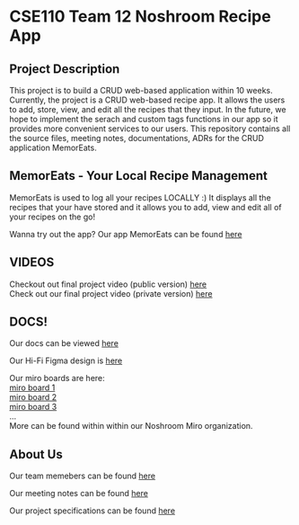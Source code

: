 # CSE110 Team 12 Noshroom Recipe App 

## Project Description
This project is to build a CRUD web-based application within 10 weeks. Currently, the project is a CRUD web-based recipe app. It allows the users to add, store, view, and edit all the recipes that they input. In the future, we hope to implement the serach and custom tags functions in our app so it provides more convenient services to our users. This repository contains all the source files, meeting notes, documentations, ADRs for the CRUD application MemorEats. 

## MemorEats - Your Local Recipe Management
MemorEats is used to log all your recipes LOCALLY :)
It displays all the recipes that your have stored and it allows you to add, view and edit all of your recipes on the go!

Wanna try out the app? Our app MemorEats can be found [here](https://cse110-fall22-group12.github.io/cse110-fall22-group12/components/index.html)

## VIDEOS

Checkout out final project video (public version) [here](https://www.youtube.com/watch?v=9tJvCBvCLts) <br>
Check out our final project video (private version) [here](https://youtu.be/dsfK8BygrcI)

## DOCS!
Our docs can be viewed [here](https://cse110-fall22-group12.github.io/cse110-fall22-group12/out/data.js.html)

Our Hi-Fi Figma design is [here](https://www.figma.com/file/1adnoZuKp08lEbgpTtvXdT/Cooking-App%3A-High-Fidelity-Design?node-id=0%3A1&t=wBG6ggfM31TBqFBa-0)

Our miro boards are here: <br>
[miro board 1](https://miro.com/app/board/uXjVPM2uOFg=/) <br>
[miro board 2](https://miro.com/app/board/uXjVPPM7nGk=/) <br>
[miro board 3](https://miro.com/app/board/uXjVPIqtcYA=/) <br>
... <br>
More can be found within within our Noshroom Miro organization.



## About Us
Our team memebers can be found [here](https://github.com/cse110-fall22-group12/cse110-fall22-group12/blob/main/admin/team.md)

Our meeting notes can be found [here](https://github.com/cse110-fall22-group12/cse110-fall22-group12/tree/main/admin/meetings)

Our project specifications can be found [here](https://github.com/cse110-fall22-group12/cse110-fall22-group12/tree/main/specs)


